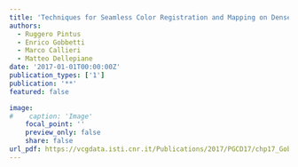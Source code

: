 ```yaml
---
title: 'Techniques for Seamless Color Registration and Mapping on Dense 3D Models'
authors:
  - Ruggero Pintus
  - Enrico Gobbetti
  - Marco Callieri
  - Matteo Dellepiane
date: '2017-01-01T00:00:00Z'
publication_types: ['1']
publication: '**'
featured: false

image:
#    caption: 'Image'
    focal_point: ''
    preview_only: false
    share: false
url_pdf: https://vcgdata.isti.cnr.it/Publications/2017/PGCD17/chp17_Gobbetti et al.pdf
---
```

